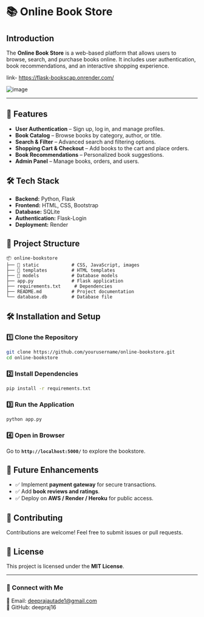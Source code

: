 
# 📚 Online Book Store

## Introduction

The **Online Book Store** is a web-based platform that allows users to browse, search, and purchase books online. It includes user authentication, book recommendations, and an interactive shopping experience.


link- https://flask-bookscap.onrender.com/

![image](https://github.com/user-attachments/assets/ef279855-f7db-464f-acb9-5d7e45a559bf)

---

## 🚀 Features

- **User Authentication** – Sign up, log in, and manage profiles.
- **Book Catalog** – Browse books by category, author, or title.
- **Search & Filter** – Advanced search and filtering options.
- **Shopping Cart & Checkout** – Add books to the cart and place orders.
- **Book Recommendations** – Personalized book suggestions.
- **Admin Panel** – Manage books, orders, and users.

## 🛠️ Tech Stack

- **Backend:** Python, Flask
- **Frontend:** HTML, CSS, Bootstrap 
- **Database:** SQLite
- **Authentication:**  Flask-Login 
- **Deployment:** Render 

## 📂 Project Structure

```
📦 online-bookstore
├── 📁 static            # CSS, JavaScript, images
├── 📁 templates         # HTML templates
├── 📁 models            # Database models
├── app.py              # Flask application
├── requirements.txt     # Dependencies
├── README.md           # Project documentation
└── database.db         # Database file
```

## 🛠️ Installation and Setup

### 1️⃣ Clone the Repository

```bash
git clone https://github.com/yourusername/online-bookstore.git
cd online-bookstore
```

### 2️⃣ Install Dependencies

```bash
pip install -r requirements.txt
```

### 3️⃣ Run the Application

```bash
python app.py
```

### 4️⃣ Open in Browser

Go to **`http://localhost:5000/`** to explore the bookstore.

## 📌 Future Enhancements

- ✅ Implement **payment gateway** for secure transactions.
- ✅ Add **book reviews and ratings**.
- ✅ Deploy on **AWS / Render / Heroku** for public access.

## 🤝 Contributing

Contributions are welcome! Feel free to submit issues or pull requests.

## 📜 License

This project is licensed under the **MIT License**.

---

### 🔗 Connect with Me

📧 Email: [deeprajautade1@gmail.com](mailto\:deeprajautade1@gmail.com)\
🔗 GitHub: deepraj16

